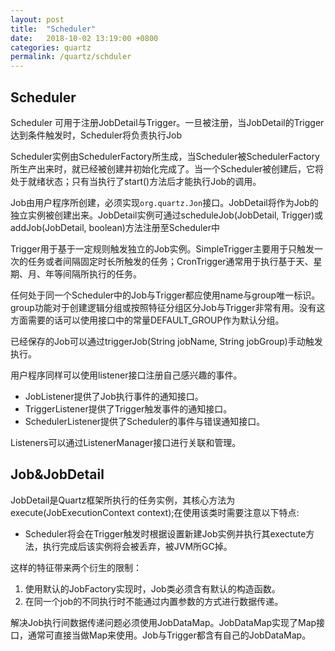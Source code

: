 ```yaml
---
layout: post
title:  "Scheduler"
date:   2018-10-02 13:19:00 +0800
categories: quartz
permalink: /quartz/schduler
---
```


## Scheduler

Scheduler 可用于注册JobDetail与Trigger。一旦被注册，当JobDetail的Trigger达到条件触发时，Scheduler将负责执行Job

Scheduler实例由SchedulerFactory所生成，当Scheduler被SchedulerFactory所生产出来时，就已经被创建并初始化完成了。当一个Scheduler被创建后，它将处于就绪状态；只有当执行了start()方法后才能执行Job的调用。

Job由用户程序所创建，必须实现`org.quartz.Jon`接口。JobDetail将作为Job的独立实例被创建出来。JobDetail实例可通过scheduleJob(JobDetail, Trigger)或addJob(JobDetail, boolean)方法注册至Scheduler中

Trigger用于基于一定规则触发独立的Job实例。SimpleTrigger主要用于只触发一次的任务或者间隔固定时长所触发的任务；CronTrigger通常用于执行基于天、星期、月、年等间隔所执行的任务。

任何处于同一个Scheduler中的Job与Trigger都应使用name与group唯一标识。group功能对于创建逻辑分组或按照特征分组区分Job与Trigger非常有用。没有这方面需要的话可以使用接口中的常量DEFAULT_GROUP作为默认分组。

已经保存的Job可以通过triggerJob(String jobName, String jobGroup)手动触发执行。

用户程序同样可以使用listener接口注册自己感兴趣的事件。

* JobListener提供了Job执行事件的通知接口。
* TriggerListener提供了Trigger触发事件的通知接口。
* SchedulerListener提供了Scheduler的事件与错误通知接口。

Listeners可以通过ListenerManager接口进行关联和管理。

## Job&JobDetail

JobDetail是Quartz框架所执行的任务实例，其核心方法为execute(JobExecutionContext context);在使用该类时需要注意以下特点:

* Scheduler将会在Trigger触发时根据设置新建Job实例并执行其exectute方法，执行完成后该实例将会被丢弃，被JVM所GC掉。

这样的特征带来两个衍生的限制：

1. 使用默认的JobFactory实现时，Job类必须含有默认的构造函数。
2. 在同一个job的不同执行时不能通过内置参数的方式进行数据传递。

解决Job执行间数据传递问题必须使用JobDataMap。JobDataMap实现了Map接口，通常可直接当做Map来使用。Job与Trigger都含有自己的JobDataMap。